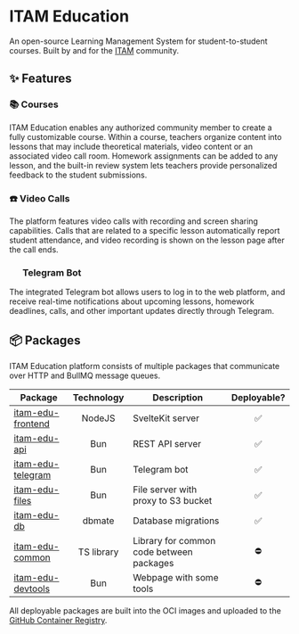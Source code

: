 # ITAM Education

An open-source Learning Management System for student-to-student courses. Built by and for the [ITAM](https://itatmisis.ru) community.

## ✨ Features

### 📚 Courses

ITAM Education enables any authorized community member to create a fully customizable course. Within a course, teachers organize content into lessons that may include theoretical materials, video content or an associated video call room. Homework assignments can be added to any lesson, and the built-in review system lets teachers provide personalized feedback to the student submissions.

### ☎️ Video Calls

The platform features video calls with recording and screen sharing capabilities. Calls that are related to a specific lesson automatically report student attendance, and video recording is shown on the lesson page after the call ends.

### <img height="16" width="16" src="https://cdn.simpleicons.org/telegram/white" />&nbsp;&nbsp;Telegram Bot

The integrated Telegram bot allows users to log in to the web platform, and receive real-time notifications about upcoming lessons, homework deadlines, calls, and other important updates directly through Telegram.

## 📦 Packages

ITAM Education platform consists of multiple packages that communicate over HTTP and BullMQ message queues.

| Package                                  | Technology | Description                              | Deployable? |
| ---------------------------------------- | :--------: | ---------------------------------------- | :---------: |
| [itam-edu-frontend](./packages/frontend) |   NodeJS   | SvelteKit server                         |     ✅      |
| [itam-edu-api](./packages/api)           |    Bun     | REST API server                          |     ✅      |
| [itam-edu-telegram](./packages/telegram) |    Bun     | Telegram bot                             |     ✅      |
| [itam-edu-files](./packages/files)       |    Bun     | File server with proxy to S3 bucket      |     ✅      |
| [itam-edu-db](./packages/db)             |   dbmate   | Database migrations                      |     ✅      |
| [itam-edu-common](./packages/common)     | TS library | Library for common code between packages |     ⛔️     |
| [itam-edu-devtools](./packages/devtools) |    Bun     | Webpage with some tools                  |     ⛔️     |

All deployable packages are built into the OCI images and uploaded to the [GitHub Container Registry](https://github.com/ClayenKitten?tab=packages&repo_name=itam-edu).
